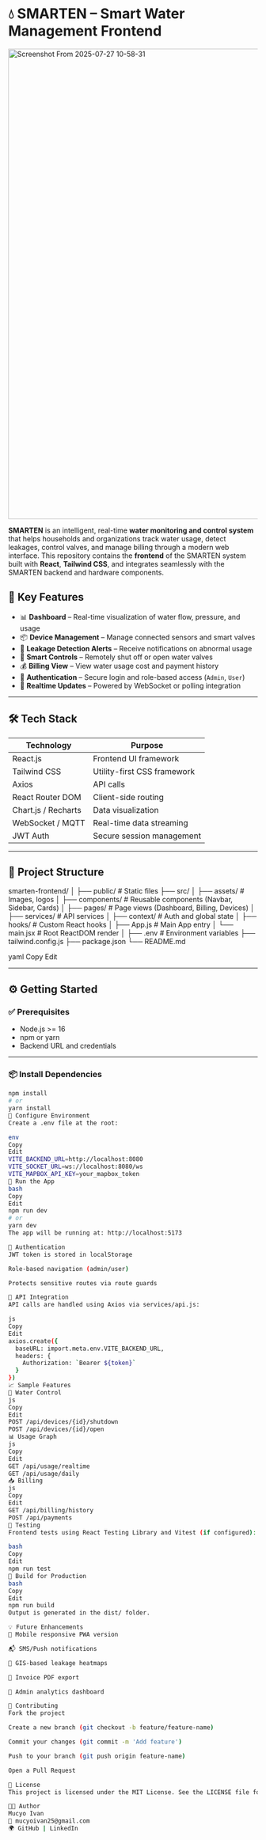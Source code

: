 # 💧 SMARTEN – Smart Water Management Frontend

<img width="1904" height="951" alt="Screenshot From 2025-07-27 10-58-31" src="https://github.com/user-attachments/assets/12a6876f-4c94-42c3-93b3-4aed0de96716" />

**SMARTEN** is an intelligent, real-time **water monitoring and control system** that helps households and organizations track water usage, detect leakages, control valves, and manage billing through a modern web interface. This repository contains the **frontend** of the SMARTEN system built with **React**, **Tailwind CSS**, and integrates seamlessly with the SMARTEN backend and hardware components.

## 📌 Key Features

- 📊 **Dashboard** – Real-time visualization of water flow, pressure, and usage
- 📦 **Device Management** – Manage connected sensors and smart valves
- 🧠 **Leakage Detection Alerts** – Receive notifications on abnormal usage
- 📱 **Smart Controls** – Remotely shut off or open water valves
- 💰 **Billing View** – View water usage cost and payment history
- 🔐 **Authentication** – Secure login and role-based access (`Admin`, `User`)
- 📡 **Realtime Updates** – Powered by WebSocket or polling integration

---

## 🛠️ Tech Stack

| Technology         | Purpose                        |
|--------------------|---------------------------------|
| React.js           | Frontend UI framework          |
| Tailwind CSS       | Utility-first CSS framework    |
| Axios              | API calls                      |
| React Router DOM   | Client-side routing            |
| Chart.js / Recharts| Data visualization             |
| WebSocket / MQTT   | Real-time data streaming       |
| JWT Auth           | Secure session management      |

---

## 🧩 Project Structure

smarten-frontend/
│
├── public/ # Static files
├── src/
│ ├── assets/ # Images, logos
│ ├── components/ # Reusable components (Navbar, Sidebar, Cards)
│ ├── pages/ # Page views (Dashboard, Billing, Devices)
│ ├── services/ # API services
│ ├── context/ # Auth and global state
│ ├── hooks/ # Custom React hooks
│ ├── App.js # Main App entry
│ └── main.jsx # Root ReactDOM render
│
├── .env # Environment variables
├── tailwind.config.js
├── package.json
└── README.md

yaml
Copy
Edit

---

## ⚙️ Getting Started

### ✅ Prerequisites

- Node.js >= 16
- npm or yarn
- Backend URL and credentials

---

### 📦 Install Dependencies

```bash
npm install
# or
yarn install
🧪 Configure Environment
Create a .env file at the root:

env
Copy
Edit
VITE_BACKEND_URL=http://localhost:8080
VITE_SOCKET_URL=ws://localhost:8080/ws
VITE_MAPBOX_API_KEY=your_mapbox_token
🏃 Run the App
bash
Copy
Edit
npm run dev
# or
yarn dev
The app will be running at: http://localhost:5173

🔐 Authentication
JWT token is stored in localStorage

Role-based navigation (admin/user)

Protects sensitive routes via route guards

📡 API Integration
API calls are handled using Axios via services/api.js:

js
Copy
Edit
axios.create({
  baseURL: import.meta.env.VITE_BACKEND_URL,
  headers: {
    Authorization: `Bearer ${token}`
  }
})
📈 Sample Features
🔧 Water Control
js
Copy
Edit
POST /api/devices/{id}/shutdown
POST /api/devices/{id}/open
📊 Usage Graph
js
Copy
Edit
GET /api/usage/realtime
GET /api/usage/daily
📥 Billing
js
Copy
Edit
GET /api/billing/history
POST /api/payments
🧪 Testing
Frontend tests using React Testing Library and Vitest (if configured):

bash
Copy
Edit
npm run test
🧱 Build for Production
bash
Copy
Edit
npm run build
Output is generated in the dist/ folder.

💡 Future Enhancements
📲 Mobile responsive PWA version

📬 SMS/Push notifications

📍 GIS-based leakage heatmaps

🧾 Invoice PDF export

👤 Admin analytics dashboard

🤝 Contributing
Fork the project

Create a new branch (git checkout -b feature/feature-name)

Commit your changes (git commit -m 'Add feature')

Push to your branch (git push origin feature-name)

Open a Pull Request

📄 License
This project is licensed under the MIT License. See the LICENSE file for details.

👨‍💻 Author
Mucyo Ivan
📧 mucyoivan25@gmail.com
🌍 GitHub | LinkedIn
